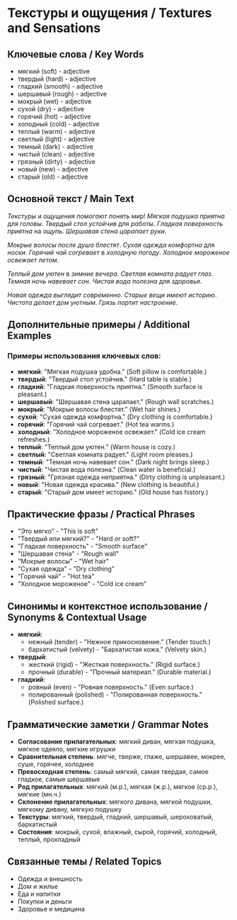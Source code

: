 # Текстуры и ощущения / Textures and Sensations

## Ключевые слова / Key Words
- мягкий (soft) - adjective
- твердый (hard) - adjective
- гладкий (smooth) - adjective
- шершавый (rough) - adjective
- мокрый (wet) - adjective
- сухой (dry) - adjective
- горячий (hot) - adjective
- холодный (cold) - adjective
- теплый (warm) - adjective
- светлый (light) - adjective
- темный (dark) - adjective
- чистый (clean) - adjective
- грязный (dirty) - adjective
- новый (new) - adjective
- старый (old) - adjective

## Основной текст / Main Text

*Текстуры* и *ощущения* *помогают* *понять* мир! *Мягкая* *подушка* *приятна* для *головы*. *Твердый* *стол* *устойчив* для *работы*. *Гладкая* *поверхность* *приятна* на *ощупь*. *Шершавая* *стена* *царапает* *руки*.

*Мокрые* *волосы* *после* *душа* *блестят*. *Сухая* *одежда* *комфортна* для *носки*. *Горячий* *чай* *согревает* в *холодную* *погоду*. *Холодное* *мороженое* *освежает* *летом*.

*Теплый* *дом* *уютен* в *зимние* *вечера*. *Светлая* *комната* *радует* *глаз*. *Темная* *ночь* *навевает* *сон*. *Чистая* *вода* *полезна* для *здоровья*.

*Новая* *одежда* *выглядит* *современно*. *Старые* *вещи* *имеют* *историю*. *Чистота* *делает* *дом* *уютным*. *Грязь* *портит* *настроение*.

## Дополнительные примеры / Additional Examples

### Примеры использования ключевых слов:
- **мягкий**: "Мягкая подушка удобна." (Soft pillow is comfortable.)
- **твердый**: "Твердый стол устойчив." (Hard table is stable.)
- **гладкий**: "Гладкая поверхность приятна." (Smooth surface is pleasant.)
- **шершавый**: "Шершавая стена царапает." (Rough wall scratches.)
- **мокрый**: "Мокрые волосы блестят." (Wet hair shines.)
- **сухой**: "Сухая одежда комфортна." (Dry clothing is comfortable.)
- **горячий**: "Горячий чай согревает." (Hot tea warms.)
- **холодный**: "Холодное мороженое освежает." (Cold ice cream refreshes.)
- **теплый**: "Теплый дом уютен." (Warm house is cozy.)
- **светлый**: "Светлая комната радует." (Light room pleases.)
- **темный**: "Темная ночь навевает сон." (Dark night brings sleep.)
- **чистый**: "Чистая вода полезна." (Clean water is beneficial.)
- **грязный**: "Грязная одежда неприятна." (Dirty clothing is unpleasant.)
- **новый**: "Новая одежда красива." (New clothing is beautiful.)
- **старый**: "Старый дом имеет историю." (Old house has history.)

## Практические фразы / Practical Phrases

- "Это мягко" - "This is soft"
- "Твердый или мягкий?" - "Hard or soft?"
- "Гладкая поверхность" - "Smooth surface"
- "Шершавая стена" - "Rough wall"
- "Мокрые волосы" - "Wet hair"
- "Сухая одежда" - "Dry clothing"
- "Горячий чай" - "Hot tea"
- "Холодное мороженое" - "Cold ice cream"

## Синонимы и контекстное использование / Synonyms & Contextual Usage

- **мягкий**: 
  - нежный (tender) - "Нежное прикосновение." (Tender touch.)
  - бархатистый (velvety) - "Бархатистая кожа." (Velvety skin.)
- **твердый**: 
  - жесткий (rigid) - "Жесткая поверхность." (Rigid surface.)
  - прочный (durable) - "Прочный материал." (Durable material.)
- **гладкий**: 
  - ровный (even) - "Ровная поверхность." (Even surface.)
  - полированный (polished) - "Полированная поверхность." (Polished surface.)

## Грамматические заметки / Grammar Notes

- **Согласование прилагательных**: мягкий диван, мягкая подушка, мягкое одеяло, мягкие игрушки
- **Сравнительная степень**: мягче, тверже, глаже, шершавее, мокрее, суше, горячее, холоднее
- **Превосходная степень**: самый мягкий, самая твердая, самое гладкое, самые шершавые
- **Род прилагательных**: мягкий (м.р.), мягкая (ж.р.), мягкое (ср.р.), мягкие (мн.ч.)
- **Склонение прилагательных**: мягкого дивана, мягкой подушки, мягкому дивану, мягкую подушку
- **Текстуры**: мягкий, твердый, гладкий, шершавый, шероховатый, бархатистый
- **Состояния**: мокрый, сухой, влажный, сырой, горячий, холодный, теплый, прохладный

## Связанные темы / Related Topics

- Одежда и внешность
- Дом и жилье
- Еда и напитки
- Покупки и деньги
- Здоровье и медицина
